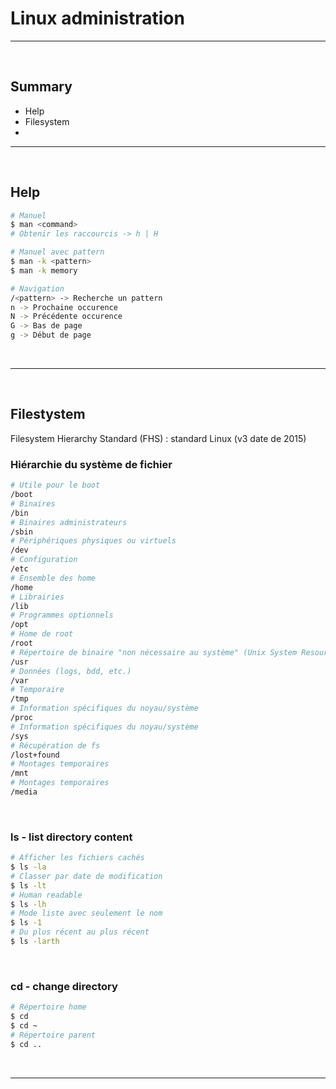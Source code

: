 # Linux administration

---

<br>

## Summary

- Help
- Filesystem
-

---

<br>

## Help

```bash
# Manuel
$ man <command>
# Obtenir les raccourcis -> h | H

# Manuel avec pattern
$ man -k <pattern>
$ man -k memory

# Navigation
/<pattern> -> Recherche un pattern
n -> Prochaine occurence
N -> Précédente occurence
G -> Bas de page
g -> Début de page
```

<br>

---

<br>

## Filestystem

Filesystem Hierarchy Standard (FHS) : standard Linux (v3 date de 2015)

### Hiérarchie du système de fichier

```bash
# Utile pour le boot
/boot
# Binaires
/bin
# Binaires administrateurs
/sbin
# Périphériques physiques ou virtuels
/dev
# Configuration
/etc
# Ensemble des home
/home
# Librairies
/lib
# Programmes optionnels
/opt
# Home de root
/root
# Répertoire de binaire "non nécessaire au système" (Unix System Resources) 
/usr
# Données (logs, bdd, etc.)
/var
# Temporaire
/tmp
# Information spécifiques du noyau/système
/proc
# Information spécifiques du noyau/système
/sys
# Récupération de fs
/lost+found
# Montages temporaires
/mnt
# Montages temporaires
/media
```

<br>

### ls - list directory content

```bash
# Afficher les fichiers cachés
$ ls -la 
# Classer par date de modification
$ ls -lt
# Human readable 
$ ls -lh
# Mode liste avec seulement le nom
$ ls -1
# Du plus récent au plus récent
$ ls -larth
```

<br>

### cd - change directory

```bash
# Répertoire home
$ cd
$ cd ~
# Répertoire parent
$ cd ..
```

<br>

---

<br>

